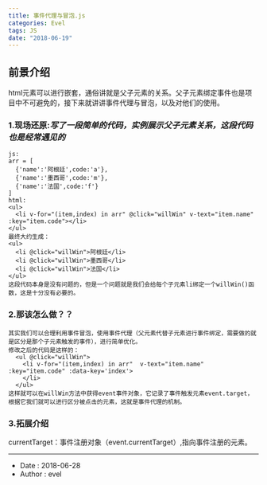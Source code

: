 ```yaml
---
title: 事件代理与冒泡.js
categories: Evel
tags: JS
date: "2018-06-19"
---
```


## 前景介绍

html元素可以进行嵌套，通俗讲就是父子元素的关系。父子元素绑定事件也是项目中不可避免的，接下来就讲讲事件代理与冒泡，以及对他们的使用。

### 1.现场还原:*写了一段简单的代码，实例展示父子元素关系，这段代码也是经常遇见的*

```
js:
arr = [
  {'name':'阿根廷',code:'a'},
  {'name':'墨西哥',code:'m'},
  {'name':'法国',code:'f'}
]
html:
<ul>
  <li v-for="(item,index) in arr" @click="willWin" v-text="item.name" :key="item.code"></li>
</ul>
最终大约生成：
<ul>
  <li @click="willWin">阿根廷</li>
  <li @click="willWin">墨西哥</li>
  <li @click="willWin">法国</li>
</ul>
这段代码本身是没有问题的，但是一个问题就是我们会给每个子元素li绑定一个willWin()函数，这是十分没有必要的。
```

### 2.那该怎么做？？

```
其实我们可以合理利用事件冒泡，使用事件代理（父元素代替子元素进行事件绑定，需要做的就是区分是那个子元素触发的事件），进行简单优化。
修改之后的代码是这样的：
  <ul @click="willWin">
    <li v-for="(item,index) in arr"  v-text="item.name" :key="item.code" :data-key='index'> 
    </li>
  </ul>
这样就可以在willWin方法中获得event事件对象，它记录了事件触发元素event.target，根据它我们就可以进行区分被点击的元素，这就是事件代理的机制。
```

### 3.拓展介绍 

currentTarget：事件注册对象（event.currentTarget）,指向事件注册的元素。


---
- Date :   2018-06-28
- Author : evel

